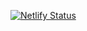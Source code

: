 [![Netlify Status](https://api.netlify.com/api/v1/badges/a27e9f0d-b358-484a-b7b8-f8ca264d350d/deploy-status)](https://app.netlify.com/sites/relaxed-noether-58c7c3/deploys)
